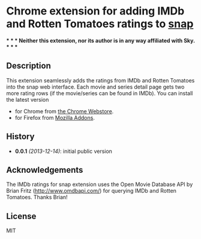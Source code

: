 # Chrome extension for adding IMDb and Rotten Tomatoes ratings to [snap](https://www.skysnap.de)
__* * * Neither this extension, nor its author is in any way affiliated with Sky. * * *__

## Description
This extension seamlessly adds the ratings from IMDb and Rotten Tomatoes into the snap web interface.
Each movie and series detail page gets two more rating rows (if the movie/series can be found in IMDb).
You can install the latest version

* for Chrome from [the Chrome Webstore](https://chrome.google.com/webstore/detail/iggklifnhdipibkndbiejbhfdiokannj).
* for Firefox from [Mozilla Addons](https://addons.mozilla.org/de/firefox/addon/snap-ratings/).

## History
* **0.0.1** _(2013-12-14)_: initial public version

## Acknowledgements
The IMDb ratings for snap extension uses the Open Movie Database API by Brian Fritz (http://www.omdbapi.com/) for querying IMDb and Rotten Tomatoes. Thanks Brian!

## License
MIT

